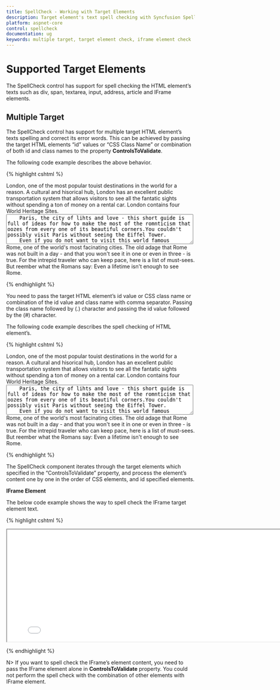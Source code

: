 ```yaml
---
title: SpellCheck - Working with Target Elements
description: Target element's text spell checking with Syncfusion SpellCheck
platform: aspnet-core
control: spellcheck
documentation: ug
keywords: multiple target, target element check, iframe element check
---
```


# Supported Target Elements

The SpellCheck control has support for spell checking the HTML element’s texts such as div, span, textarea, input, address, article and IFrame elements.

## Multiple Target

The SpellCheck control has support for multiple target HTML element’s texts spelling and correct its error words. This can be achieved by passing the target HTML elements “id” values or “CSS Class Name” or combination of both id and class names to the property **ControlsToValidate**.

The following code example describes the above behavior.

{% highlight cshtml %}

<div id="control1">
    London, one of the most popular touist destinations in the world for a reason. A cultural and hisorical hub, London has an excellent public transportation system that allows visitors to see all the fantatic sights without spending a ton of money on a rental car. London contains four World Heritage Sites.
</div>
<textarea id="control2" style="width: 99.3%; height: 80px">
    Paris, the city of lihts and love - this short guide is full of ideas for how to make the most of the romnticism that oozes from every one of its beautiful corners.You couldn't possibly visit Paris without seeing the Eiffel Tower.
    Even if you do not want to visit this world famous structure, you will see its top from all over Paris.
</textarea>
<span id="control3">
    Rome, one of the world's most facinating cities. The old adage that Rome was not built in a day - and that you won't see it in one or even in three - is true. For the intrepid traveler who can keep pace, here is a list of must-sees. But reember what the Romans say: Even a lifetime isn't enough to see Rome.
</span>
<ej-spell-check id="SpellCheck" controls-to-validate="#control1,#control2,#control3">
    <e-dictionary-settings custom-dictionary-url="http://js.syncfusion.com/ejServices/api/SpellCheck/AddToDictionary" dictionary-url="http://js.syncfusion.com/ejServices/api/SpellCheck/CheckWords">
    </e-dictionary-settings>               
</ej-spell-check>

{% endhighlight %}

You need to pass the target HTML element’s id value or CSS class name or combination of the id value and class name with comma separator. Passing the class name followed by (.) character and passing the id value followed by the (#) character.

The following code example describes the spell checking of HTML element’s.

{% highlight cshtml %}

<div id="control1">
    London, one of the most popular touist destinations in the world for a reason. A cultural and hisorical hub, London has an excellent public transportation system that allows visitors to see all the fantatic sights without spending a ton of money on a rental car. London contains four World Heritage Sites.
</div>
<textarea id="control2" style="width: 99.3%; height: 80px">
    Paris, the city of lihts and love - this short guide is full of ideas for how to make the most of the romnticism that oozes from every one of its beautiful corners.You couldn't possibly visit Paris without seeing the Eiffel Tower.
    Even if you do not want to visit this world famous structure, you will see its top from all over Paris.
</textarea>
<span id="control3">
    Rome, one of the world's most facinating cities. The old adage that Rome was not built in a day - and that you won't see it in one or even in three - is true. For the intrepid traveler who can keep pace, here is a list of must-sees. But reember what the Romans say: Even a lifetime isn't enough to see Rome.
</span>
<ej-spell-check id="SpellCheck" controls-to-validate="#control1,#control2,#control3">
    <e-dictionary-settings custom-dictionary-url="http://js.syncfusion.com/ejServices/api/SpellCheck/AddToDictionary" dictionary-url="http://js.syncfusion.com/ejServices/api/SpellCheck/CheckWords">
    </e-dictionary-settings>               
</ej-spell-check>
<ej-button id="CheckButton" width="200px" height="25px" text="Spell check using dialog" click="checkErrors" />

<script type="text/javascript">
    function checkErrors() {
        var spellObj = $("#SpellCheck").data("ejSpellCheck");
        spellObj.showInDialog();
    }
</script>

{% endhighlight %}

The SpellCheck component iterates through the target elements which specified in the “ControlsToValidate” property, and process the element’s content one by one in the order of CSS elements, and id specified elements.

**IFrame Element**

The below code example shows the way to spell check the IFrame target element text.

{% highlight cshtml %}

<iframe id="Spell" ClientIDMode="Static" src="iframesource.html" height="300" width="800"></iframe>
<ej-spell-check id="SpellCheck" controls-to-validate="#control1,#control2,#control3">
    <e-dictionary-settings custom-dictionary-url="http://js.syncfusion.com/ejServices/api/SpellCheck/AddToDictionary" dictionary-url="http://js.syncfusion.com/ejServices/api/SpellCheck/CheckWords">
    </e-dictionary-settings>               
</ej-spell-check>
<ej-button id="CheckButton" width="200px" height="25px" text="Spell check using dialog" click="checkErrors" />

<script type="text/javascript">
    function checkErrors() {
        var spellObj = $("#SpellCheck").data("ejSpellCheck");
        spellObj.showInDialog();
    }
</script>

{% endhighlight %}

N> If you want to spell check the IFrame’s element content, you need to pass the IFrame element alone in **ControlsToValidate** property. You could not perform the spell check with the combination of other elements with IFrame element.